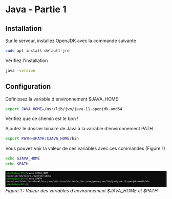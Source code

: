 # Java - Partie 1

## Installation

Sur le serveur, installez OpenJDK avec la commande suivante
``` bash
sudo apt install default-jre
```

Vérifiez l'installation
``` bash
java -version
```

## Configuration

Définissez la variable d'environnement $JAVA_HOME
``` bash
export JAVA_HOME=/usr/lib/jvm/java-11-openjdk-amd64
```

Vérifiez que ce chemin est le bon !

Ajoutez le dossier binaire de Java à la variable d'environnement PATH
``` bash
export PATH=$PATH:$JAVA_HOME/bin
```

Vous pouvez voir la valeur de ces variables avec ces commandes (Figure 1)
``` bash
echo $JAVA_HOME
echo $PATH
```
   
![Valeur des variables d'environnement $JAVA_HOME et $PATH](./images/java_env.jpg)
*Figure 1 : Valeur des variables d'environnement $JAVA_HOME et $PATH*
